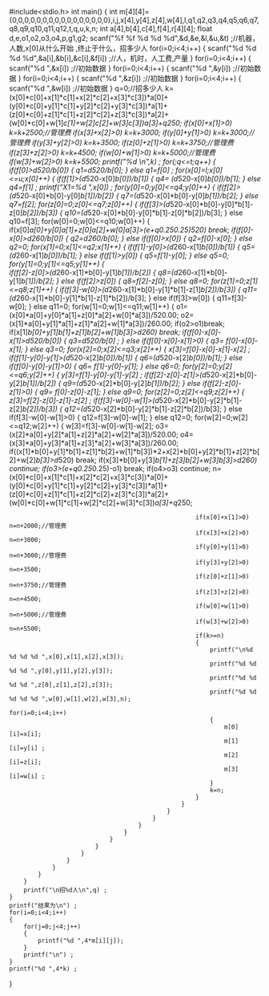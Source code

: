 #include<stdio.h>
int main()
{
	int m[4][4]={0,0,0,0,0,0,0,0,0,0,0,0,0,0,0,0},i,j,x[4],y[4],z[4],w[4],l,q1,q2,q3,q4,q5,q6,q7,q8,q9,q10,q11,q12,t,q,u,k,n;
	int a[4],b[4],c[4],f[4],r[4][4];
	float d,e,o1,o2,o3,o4,p,g1,g2;
	scanf("%f %f %d %d %d",&d,&e,&l,&u,&t) ;//机器，人数,x[0]从什么开始 ,终止于什么，招多少人 
	for(i=0;i<4;i++)
	{
		scanf("%d %d %d %d",&a[i],&b[i],&c[i],&f[i]) ;//人，机时，人工费,产量 
	}
	for(i=0;i<4;i++)
	{
		scanf("%d ",&x[i]) ;//初始数据 
	} 
	for(i=0;i<4;i++)
	{
		scanf("%d ",&y[i]) ;//初始数据 
	}
	for(i=0;i<4;i++)
	{
		scanf("%d ",&z[i]) ;//初始数据 
	}
	for(i=0;i<4;i++)
	{
		scanf("%d ",&w[i]) ;//初始数据 
	}
	q=0;//招多少人 
	k=(x[0]*c[0]+x[1]*c[1]+x[2]*c[2]+x[3]*c[3])*a[0]+(y[0]*c[0]+y[1]*c[1]+y[2]*c[2]+y[3]*c[3])*a[1]+(z[0]*c[0]+z[1]*c[1]+z[2]*c[2]+z[3]*c[3])*a[2]+(w[0]*c[0]+w[1]*c[1]+w[2]*c[2]+w[3]*c[3])*a[3]+q*250;
	if(x[0]+x[1]>0) k=k+2500;//管理费
	if(x[3]+x[2]>0) k=k+3000;
	if(y[0]+y[1]>0) k=k+3000;//管理费 
	if(y[3]+y[2]>0) k=k+3500;
	if(z[0]+z[1]>0) k=k+3750;//管理费 
	if(z[3]+z[2]>0) k=k+4500;
	if(w[0]+w[1]>0) k=k+5000;//管理费 
	if(w[3]+w[2]>0) k=k+5500;
	printf("%d \n",k) ;
	for(;q<=t;q++) 
	{ 
		if(f[0]>d*520/b[0]) 
		{
			q1=d*520/b[0];
		}
		else q1=f[0] ;
		for(x[0]=l;x[0]<=u;x[0]++)
		{ 
			if(f[1]>(d*520-x[0]*b[0])/b[1]) 
			{
				q4= (d*520-x[0]*b[0])/b[1];
			} 
			else q4=f[1] ;
			printf("X1=%d ",x[0]) ;
			for(y[0]=0;y[0]<=q4;y[0]++)
			{
				if(f[2]>(d*520-x[0]*b[0]-y[0]*b[1])/b[2]) 
				{
					q7=(d*520-x[0]*b[0]-y[0]*b[1])/b[2];
				} 
				else q7=f[2];
				for(z[0]=0;z[0]<=q7;z[0]++)
				{
					if(f[3]>(d*520-x[0]*b[0]-y[0]*b[1]-z[0]*b[2])/b[3]) 
					{
						q10=(d*520-x[0]*b[0]-y[0]*b[1]-z[0]*b[2])/b[3];
					} 
					else q10=f[3]; 
					for(w[0]=0;w[0]<=q10;w[0]++)
					{
						if(x[0]*a[0]+y[0]*a[1]+z[0]*a[2]+w[0]*a[3]>(e+q*0.25*0.25)*520) break;
						if(f[0]-x[0]>d*260/b[0]) 
						{
							q2=d*260/b[0];
						} 
						else if(f[0]>x[0]) 
						{
							q2=f[0]-x[0];
						} 
						else q2=0;
						for(x[1]=0;x[1]<=q2;x[1]++) 
						{ 
							if(f[1]-y[0]>(d*260-x[1]*b[0])/b[1]) 
							{
								q5= (d*260-x[1]*b[0])/b[1];
							} 
							else if(f[1]>y[0]) 
							{
								q5=f[1]-y[0];
							} 
							else q5=0;
							for(y[1]=0;y[1]<=q5;y[1]++) 
							{  
								if(f[2]-z[0]>(d*260-x[1]*b[0]-y[1]*b[1])/b[2]) 
								{
									q8=(d*260-x[1]*b[0]-y[1]*b[1])/b[2];
								} 
								else if(f[2]>z[0]) 
								{
									q8=f[2]-z[0];
								}
								else q8=0;
								for(z[1]=0;z[1]<=q8;z[1]++) 
								{ 
									if(f[3]-w[0]>(d*260-x[1]*b[0]-y[1]*b[1]-z[1]*b[2])/b[3])
									{
										q11=(d*260-x[1]*b[0]-y[1]*b[1]-z[1]*b[2])/b[3];
									} 
									else if(f[3]>w[0])
									{
										q11=f[3]-w[0];
									} 
									else q11=0;
									for(w[1]=0;w[1]<=q11;w[1]++)
									{ 
										o1=(x[0]*a[0]+y[0]*a[1]+z[0]*a[2]+w[0]*a[3])/520.00;
										o2=(x[1]*a[0]+y[1]*a[1]+z[1]*a[2]+w[1]*a[3])/260.00;
										if(o2>o1)break; 
										if(x[1]*b[0]+y[1]*b[1]+z[1]*b[2]+w[1]*b[3]>d*260) break;
										if(f[0]-x[0]-x[1]>d*520/b[0]) 
										{
											q3=d*520/b[0] ;
										} 
										else if(f[0]-x[0]-x[1]>0) 
										{
											q3= f[0]-x[0]-x[1];
										} 
										else q3=0;
										for(x[2]=0;x[2]<=q3;x[2]++) 
										{
											x[3]=f[0]-x[0]-x[1]-x[2] ;
											if(f[1]-y[0]-y[1]>(d*520-x[2]*b[0])/b[1]) 
											{
												q6=(d*520-x[2]*b[0])/b[1];
											} 
											else if(f[0]-y[0]-y[1]>0) 
											{
												q6= f[1]-y[0]-y[1];
											} 
											else q6=0;
											for(y[2]=0;y[2]<=q6;y[2]++) 
											{
												y[3]=f[1]-y[0]-y[1]-y[2] ;
												if(f[2]-z[0]-z[1]>(d*520-x[2]*b[0]-y[2]*b[1])/b[2]) 
												{
													q9=(d*520-x[2]*b[0]-y[2]*b[1])/b[2];
												} 
												else if(f[2]-z[0]-z[1]>0) 
												{
													q9= f[0]-z[0]-z[1];
												} 
												else q9=0;
												for(z[2]=0;z[2]<=q9;z[2]++) 
												{
													z[3]=f[2]-z[0]-z[1]-z[2] ;
													if(f[3]-w[0]-w[1]>(d*520-x[2]*b[0]-y[2]*b[1]-z[2]*b[2])/b[3]) 
													{
														q12=(d*520-x[2]*b[0]-y[2]*b[1]-z[2]*b[2])/b[3];
													} 
													else if(f[3]-w[0]-w[1]>0) 
													{
														q12=f[3]-w[0]-w[1];
													} 
													else q12=0;
													for(w[2]=0;w[2]<=q12;w[2]++) 
													{
														w[3]=f[3]-w[0]-w[1]-w[2];
														o3=(x[2]*a[0]+y[2]*a[1]+z[2]*a[2]+w[2]*a[3])/520.00;
														o4=(x[3]*a[0]+y[3]*a[1]+z[3]*a[2]+w[3]*a[3])/260.00;
														if((x[1]*b[0]+y[1]*b[1]+z[1]*b[2]+w[1]*b[3])*2+x[2]*b[0]+y[2]*b[1]+z[2]*b[2]+w[2]*b[3]>d*520) break;
														if(x[3]*b[0]+y[3]*b[1]+z[3]*b[2]+w[3]*b[3]>d*260) continue;
														if(o3>(e+q*0.25*0.25)-o1) break;
														if(o4>o3) continue; 
														n=(x[0]*c[0]+x[1]*c[1]+x[2]*c[2]+x[3]*c[3])*a[0]+(y[0]*c[0]+y[1]*c[1]+y[2]*c[2]+y[3]*c[3])*a[1]+(z[0]*c[0]+z[1]*c[1]+z[2]*c[2]+z[3]*c[3])*a[2]+(w[0]*c[0]+w[1]*c[1]+w[2]*c[2]+w[3]*c[3])*a[3]+q*250;
														
														if(x[0]+x[1]>0) n=n+2000;//管理费
														if(x[3]+x[2]>0) n=n+3000;
														if(y[0]+y[1]>0) n=n+3000;//管理费 
														if(y[3]+y[2]>0) n=n+3500;
														if(z[0]+z[1]>0) n=n+3750;//管理费 
														if(z[3]+z[2]>0) n=n+4500;
														if(w[0]+w[1]>0) n=n+5000;//管理费 
														if(w[3]+w[2]>0) n=n+5500;
														if(k>=n)  
														{ 
															printf("\n%d %d %d %d ",x[0],x[1],x[2],x[3]);
															printf("%d %d %d %d ",y[0],y[1],y[2],y[3]);
															printf("%d %d %d %d ",z[0],z[1],z[2],z[3]);
															printf("%d %d %d %d %d ",w[0],w[1],w[2],w[3],n);
															for(i=0;i<4;i++)
															{ 
																m[0][i]=x[i];
																m[1][i]=y[i] ;
																m[2][i]=z[i];
																m[3][i]=w[i] ;
															}
															k=n;
														}		 
													} 
												} 
											} 
										} 
									}
								}
							}
						} 
					}
				}
			}
		}
		printf("\n招%d人\n",q) ;
	} 
	printf("结果为\n") ;
	for(i=0;i<4;i++)
	{
		for(j=0;j<4;j++)
		{
			printf("%d ",4*m[i][j]); 
		} 
		printf("\n") ;
	}
	printf("%d ",4*k) ;
}
